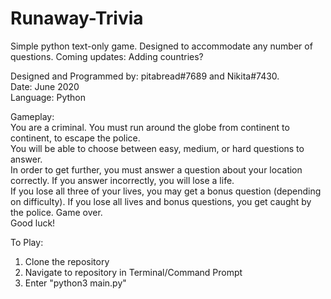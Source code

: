 # Runaway-Trivia
Simple python text-only game. Designed to accommodate any number of questions. 
Coming updates: Adding countries? 

Designed and Programmed by: pitabread#7689 and Nikita#7430.  
Date: June 2020  
Language: Python  

Gameplay:  
You are a criminal. You must run around the globe from continent to continent, to escape the police.   
You will be able to choose between easy, medium, or hard questions to answer.  
In order to get further, you must answer a question about your location correctly. If you answer incorrectly, you will lose a life.  
If you lose all three of your lives, you may get a bonus question (depending on difficulty). If you lose all lives and bonus questions, you get caught by the police. Game over.  
Good luck!  

To Play:
1. Clone the repository
2. Navigate to repository in Terminal/Command Prompt
3. Enter "python3 main.py" 
